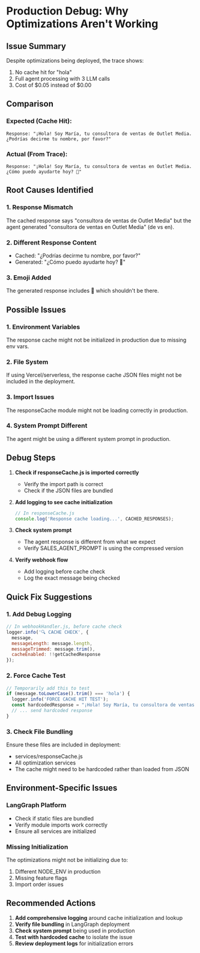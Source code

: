 # Production Debug: Why Optimizations Aren't Working

## Issue Summary
Despite optimizations being deployed, the trace shows:
1. No cache hit for "hola"
2. Full agent processing with 3 LLM calls
3. Cost of $0.05 instead of $0.00

## Comparison

### Expected (Cache Hit):
```
Response: "¡Hola! Soy María, tu consultora de ventas de Outlet Media. ¿Podrías decirme tu nombre, por favor?"
```

### Actual (From Trace):
```
Response: "¡Hola! Soy María, tu consultora de ventas en Outlet Media. ¿Cómo puedo ayudarte hoy? 🚀"
```

## Root Causes Identified

### 1. Response Mismatch
The cached response says "consultora de ventas de Outlet Media" but the agent generated "consultora de ventas en Outlet Media" (de vs en).

### 2. Different Response Content
- Cached: "¿Podrías decirme tu nombre, por favor?"
- Generated: "¿Cómo puedo ayudarte hoy? 🚀"

### 3. Emoji Added
The generated response includes 🚀 which shouldn't be there.

## Possible Issues

### 1. Environment Variables
The response cache might not be initialized in production due to missing env vars.

### 2. File System
If using Vercel/serverless, the response cache JSON files might not be included in the deployment.

### 3. Import Issues
The responseCache module might not be loading correctly in production.

### 4. System Prompt Different
The agent might be using a different system prompt in production.

## Debug Steps

1. **Check if responseCache.js is imported correctly**
   - Verify the import path is correct
   - Check if the JSON files are bundled

2. **Add logging to see cache initialization**
   ```javascript
   // In responseCache.js
   console.log('Response cache loading...', CACHED_RESPONSES);
   ```

3. **Check system prompt**
   - The agent response is different from what we expect
   - Verify SALES_AGENT_PROMPT is using the compressed version

4. **Verify webhook flow**
   - Add logging before cache check
   - Log the exact message being checked

## Quick Fix Suggestions

### 1. Add Debug Logging
```javascript
// In webhookHandler.js, before cache check
logger.info('🔍 CACHE CHECK', {
  message,
  messageLength: message.length,
  messageTrimmed: message.trim(),
  cacheEnabled: !!getCachedResponse
});
```

### 2. Force Cache Test
```javascript
// Temporarily add this to test
if (message.toLowerCase().trim() === 'hola') {
  logger.info('FORCE CACHE HIT TEST');
  const hardcodedResponse = "¡Hola! Soy María, tu consultora de ventas de Outlet Media. ¿Podrías decirme tu nombre, por favor?";
  // ... send hardcoded response
}
```

### 3. Check File Bundling
Ensure these files are included in deployment:
- services/responseCache.js
- All optimization services
- The cache might need to be hardcoded rather than loaded from JSON

## Environment-Specific Issues

### LangGraph Platform
- Check if static files are bundled
- Verify module imports work correctly
- Ensure all services are initialized

### Missing Initialization
The optimizations might not be initializing due to:
1. Different NODE_ENV in production
2. Missing feature flags
3. Import order issues

## Recommended Actions

1. **Add comprehensive logging** around cache initialization and lookup
2. **Verify file bundling** in LangGraph deployment
3. **Check system prompt** being used in production
4. **Test with hardcoded cache** to isolate the issue
5. **Review deployment logs** for initialization errors